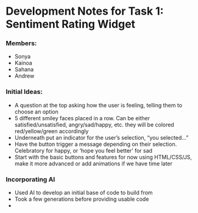 # Development Notes for Task 1: Sentiment Rating Widget
### Members:
- Sonya
- Kainoa
- Sahana
- Andrew

### Initial Ideas:
- A question at the top asking how the user is feeling, telling them to choose an option
- 5 different smiley faces placed in a row. Can be either satisfied/unsatisfied, angry/sad/happy, etc. they will be colored red/yellow/green accordingly
- Underneath put an indicator for the user’s selection, “you selected…”
- Have the button trigger a message depending on their selection. Celebratory for happy, or ‘hope you feel better’ for sad
- Start with the basic buttons and features for now using HTML/CSS/JS, make it more advanced or add animations if we have time later

### Incorporating AI
- Used AI to develop an initial base of code to build from
- Took a few generations before providing usable code
- 
